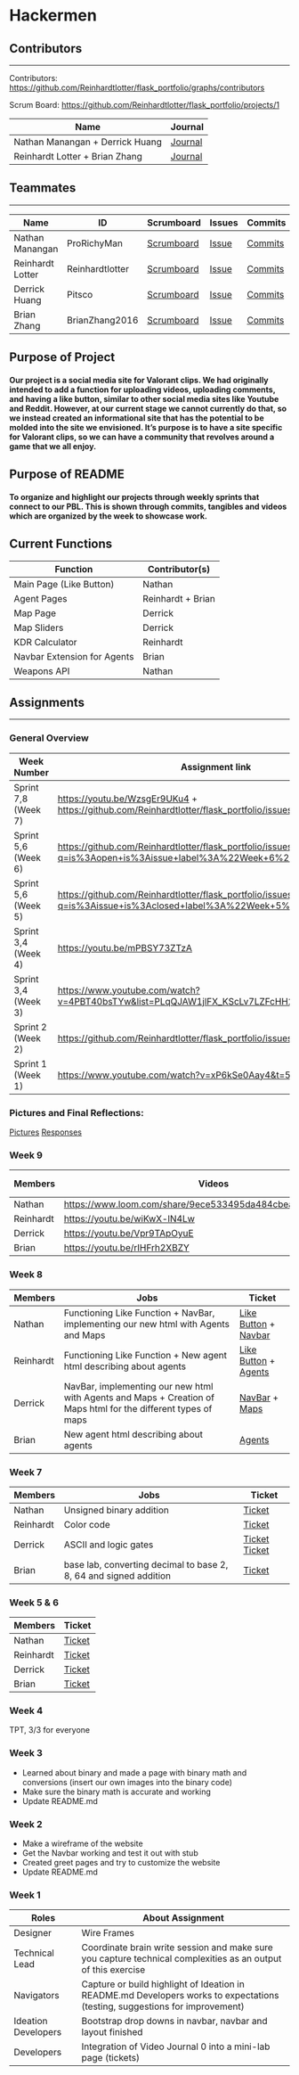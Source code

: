 # Hackermen
## Contributors
---------------------------------------

Contributors: https://github.com/Reinhardtlotter/flask_portfolio/graphs/contributors

Scrum Board: https://github.com/Reinhardtlotter/flask_portfolio/projects/1

| Name             | Journal                                                                                                      |
| ---------------- | ------------------------------------------------------------------------------------------------------------ |
| Nathan Manangan + Derrick Huang | [Journal](https://docs.google.com/document/d/1iEzHgbfWVNqOpFYsCOu6BfKV71yTtvkz7QME-QIYMnQ/edit) |
| Reinhardt Lotter + Brian Zhang | [Journal](https://docs.google.com/document/d/1nQK3_Lvh3XT3Vwb-PrkNCrcTUAUlYSsifrXgkbSCXvw/edit) |

## Teammates
---------------------------------------
| Name             | ID              | Scrumboard                                                                   | Issues |Commits  | Profile          |
| ---------------- | --------------- | ---------------------------------------------------------------------------- | ------ |----------- | ---------------- |
| Nathan Manangan  | ProRichyMan     | [Scrumboard](https://github.com/Reinhardtlotter/flask_portfolio/projects/1?card_filter_query=assignee%3Aprorichyman) | [Issue](https://github.com/Reinhardtlotter/flask_portfolio/issues?q=assignee%3AProRichyMan+is%3Aopen) | [Commits](https://github.com/Reinhardtlotter/flask_portfolio/commits?author=ProRichyMan)         | [@ProRichyMan](https://github.com/ProRichyMan)     |
| Reinhardt Lotter | Reinhardtlotter | [Scrumboard](https://github.com/Reinhardtlotter/flask_portfolio/projects/1?card_filter_query=assignee%3Areinhardtlotter) | [Issue](https://github.com/Reinhardtlotter/flask_portfolio/issues?q=assignee%3AReinhardtlotter+is%3Aopen) | [Commits](https://github.com/Reinhardtlotter/flask_portfolio/commits?author=Reinhardtlotter)         | [@Reinhardtlotter](https://github.com/Reinhardtlotter) |
| Derrick Huang    | Pitsco          | [Scrumboard](https://github.com/Reinhardtlotter/flask_portfolio/projects/1?card_filter_query=assignee%3Apitsco) | [Issue](https://github.com/Reinhardtlotter/flask_portfolio/issues?q=assignee%3APitsco+is%3Aopen) | [Commits](https://github.com/Reinhardtlotter/flask_portfolio/commits?author=Pitsco)         | [@Pitsco](https://github.com/Pitsco)          |
| Brian Zhang      | BrianZhang2016  | [Scrumboard](https://github.com/Reinhardtlotter/flask_portfolio/projects/1?card_filter_query=assignee%3Abrianzhang2016) | [Issue](https://github.com/Reinhardtlotter/flask_portfolio/issues?q=assignee%3ABrianZhang2016+is%3Aopen) | [Commits](https://github.com/Reinhardtlotter/flask_portfolio/commits?author=BrianZhang2016)          | [@BrianZhang2016](https://github.com/BrianZhang2016)  |

## Purpose of Project
#### Our project is a social media site for Valorant clips. We had originally intended to add a function for uploading videos, uploading comments, and having a like button, similar to other social media sites like Youtube and Reddit. However, at our current stage we cannot currently do that, so we instead created an informational site that has the potential to be molded into the site we envisioned. It’s purpose is to have a site specific for Valorant clips, so we can have a community that revolves around a game that we all enjoy.

## Purpose of README
#### To organize and highlight our projects through weekly sprints that connect to our PBL. This is shown through commits, tangibles and videos which are organized by the week to showcase work.

## Current Functions
| Function | Contributor(s)|
| ------------- | -------------------------------------------------------------|
| Main Page (Like Button) | Nathan |
| Agent Pages | Reinhardt + Brian |
| Map Page | Derrick |
| Map Sliders | Derrick | 
| KDR Calculator | Reinhardt |
| Navbar Extension for Agents | Brian |
| Weapons API | Nathan |

## Assignments
---------------------------------------
### General Overview
| Week Number | Assignment link                                              |
| ------------- | -------------------------------------------------------------|
| Sprint 7,8 (Week 7) | https://youtu.be/WzsgEr9UKu4 + https://github.com/Reinhardtlotter/flask_portfolio/issues/48 |
| Sprint 5,6 (Week 6) | https://github.com/Reinhardtlotter/flask_portfolio/issues?q=is%3Aopen+is%3Aissue+label%3A%22Week+6%22 |
| Sprint 5,6 (Week 5) | https://github.com/Reinhardtlotter/flask_portfolio/issues?q=is%3Aissue+is%3Aclosed+label%3A%22Week+5%22 |
| Sprint 3,4 (Week 4) | https://youtu.be/mPBSY73ZTzA |
| Sprint 3,4 (Week 3) | https://www.youtube.com/watch?v=4PBT40bsTYw&list=PLqQJAW1jlFX_KScLv7LZFcHH2t_uYb4Vn&index=3  |
| Sprint 2 (Week 2)   | https://github.com/Reinhardtlotter/flask_portfolio/issues/18 | 
| Sprint 1 (Week 1)   | https://www.youtube.com/watch?v=xP6kSe0Aay4&t=5s             |

### Pictures and Final Reflections:
[Pictures](https://docs.google.com/presentation/d/1DXyZsegbQB6vir-2MbcfKr7gZ5EWCXkAMCpvIO_YjCw/edit?usp=sharing)  [Responses](https://docs.google.com/document/d/1uMZrCATtKnG0FwekuTPJnkOQYUYD4iFGNhxUU-aaoVk/edit?usp=sharing) 

### Week 9
| Members | Videos | Issues | Scores (Averaged) |
| ------------- | -------------------------------------------------------------| - | - |
| Nathan | https://www.loom.com/share/9ece533495da484cbea0fa3d67a3a60d | https://github.com/Reinhardtlotter/flask_portfolio/issues/71 | 5.8/6 |
| Reinhardt | https://youtu.be/wiKwX-lN4Lw | https://github.com/Reinhardtlotter/flask_portfolio/issues/69 | 5.67/8 |
| Derrick | https://youtu.be/Vpr9TApOyuE | https://github.com/Reinhardtlotter/flask_portfolio/issues/72 | 5.5/6 |
| Brian | https://youtu.be/rIHFrh2XBZY | https://github.com/Reinhardtlotter/flask_portfolio/issues/70 | 5.58/6 |


### Week 8
| Members | Jobs | Ticket |
| ------------- | -------------------------------------------------------------| - |
| Nathan | Functioning Like Function + 	NavBar, implementing our new html with Agents and Maps | [Like Button](https://github.com/Reinhardtlotter/flask_portfolio/issues/51) + [Navbar](https://github.com/Reinhardtlotter/flask_portfolio/issues/53)| 
| Reinhardt | Functioning Like Function + New agent html describing about agents | [Like Button](https://github.com/Reinhardtlotter/flask_portfolio/issues/51) + [Agents](https://github.com/Reinhardtlotter/flask_portfolio/issues/54) |
| Derrick | NavBar, implementing our new html with Agents and Maps + Creation of Maps html for the different types of maps | [NavBar](https://github.com/Reinhardtlotter/flask_portfolio/issues/44) + [Maps](https://github.com/Reinhardtlotter/flask_portfolio/issues/65) |
| Brian | New agent html describing about agents | [Agents](https://github.com/Reinhardtlotter/flask_portfolio/issues/54) |

### Week 7
| Members | Jobs | Ticket |
| ------------- | -------------------------------------------------------------| - |
| Nathan | Unsigned binary addition | [Ticket](https://github.com/Reinhardtlotter/flask_portfolio/issues/41) | 
| Reinhardt | Color code | [Ticket](https://github.com/Reinhardtlotter/flask_portfolio/issues/40) |
| Derrick | ASCII and logic gates | [Ticket](https://github.com/Reinhardtlotter/flask_portfolio/issues/44)  [Ticket](https://github.com/Reinhardtlotter/flask_portfolio/issues/42) |
| Brian | base lab, converting decimal to base 2, 8, 64 and signed addition | [Ticket](https://github.com/Reinhardtlotter/flask_portfolio/issues/43) |

### Week 5 & 6
| Members | Ticket |
| ------------- | -------------------------------------------------------------|
| Nathan | [Ticket](https://github.com/Reinhardtlotter/flask_portfolio/issues/24) | 
| Reinhardt | [Ticket](https://github.com/Reinhardtlotter/flask_portfolio/issues/24) |
| Derrick | [Ticket](https://github.com/Reinhardtlotter/flask_portfolio/issues/35) |
| Brian | [Ticket](https://github.com/Reinhardtlotter/flask_portfolio/issues/38) |

### Week 4
TPT, 3/3 for everyone

### Week 3
- Learned about binary and made a page with binary math and conversions (insert our own images into the binary code)
- Make sure the binary math is accurate and working
- Update README.md

### Week 2
- Make a wireframe of the website 
- Get the Navbar working and test it out with stub
- Created greet pages and try to customize the website
- Update README.md

### Week 1
| Roles   | About Assignment | 
| ------------- | -------------------------------------------------------------|
| Designer | Wire Frames | 
| Technical Lead | Coordinate brain write session and make sure you capture technical complexities as an output of this exercise |
| Navigators | Capture or build highlight of Ideation in README.md Developers works to expectations (testing, suggestions for improvement) |
| Ideation Developers | Bootstrap drop downs in navbar, navbar and layout finished |
| Developers | Integration of Video Journal 0 into a mini-lab page (tickets) |


